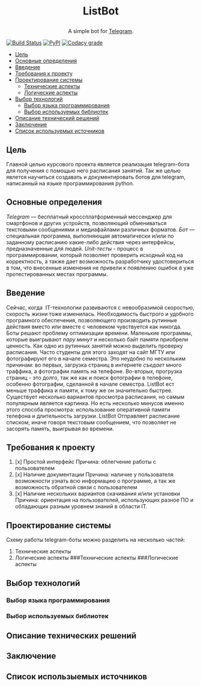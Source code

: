 # <p align="center">ListBot
<p align="center"> A simple bot for <a href="https://telegram.org/">Telegram</a>.
  
[![Build Status](https://travis-ci.org/VladislavBurch/ListBot.svg?branch=master)](https://travis-ci.org/VladislavBurch/ListBot)
[![PyPI](https://img.shields.io/pypi/v/nine.svg)](https://pypi.python.org/pypi/ListBot/)
[![Codacy grade](https://img.shields.io/codacy/grade/e27821fb6289410b8f58338c7e0bc686.svg)](https://www.codacy.com/app/VladislavBurch/ListBot/dashboard)

 * [Цель](#цель)
 * [Основные определения](#основные-определения)
 * [Введение](#введение)
 * [Требования к проекту](#требования-к-проекту)
 * [Проектирование системы](#проектирование-системы)
   * [Технические аспекты](#технические-аспекты)
   * [Логические аспекты](#логические-аспекты)
 * [Выбор технологий](#выбор-технологий)
   * [Выбор языка программирования](#выбор-языка-программирования)
   * [Выбор используемых библиотек](#выбор-используемых-библиотек)
 * [Описание технический решений](#описание-технических-решений)
 * [Заключение](#заключение)
 * [Список используемых источников](#список-используемых-источников)

## Цель
  Главной целью курсового проекта является реализация telegram-бота для получения с помощью него расписания занятий. Так же целью явлется научиться создавать и документировать ботов для telegram, написанный на языке программирования python.
## Основные определения
  *Telegram* — бесплатный кроссплатформенный мессенджер для смартфонов и других устройств, позволяющий обмениваться текстовыми сообщениями и медиафайлами различных форматов.
	*Бот* — специальная программа, выполняющая автоматически и/или по заданному расписанию какие-либо действия через интерфейсы, предназначенные для людей.
	*Unit-тесты* - процесс в программировании, который позволяет проверить исходный код на корректность, а также дает возможность разработчику удостовериться в том, что внесенные изменения не привели к появлению ошибок в уже протестированных местах программы.
## Введение
  Сейчас, когда  IT-технологии развиваются с невообразимой скоростью, скорость жизни тоже изменилась. Необходимость быстрого и удобного програмного обеспечения, позволяющего производить рутинные действия вместо или вместе с человеком чувствуется как никогда. Боты решают проблему оптимизации времени. Маленькие программы, которые выигрывают _пару минут_ и несколько байт памяти приобрели ценность.
  Как одно из рутинных занятий можно выделить проверку расписания. Часто студенты для этого заходят на сайт МГТУ или фотографируют его в начале семестра. Это неудобно по нескольким причинам: во первых, загрузка страниц в интернете _съедает_ много траффика, а фотографии память на телефоне. Во-вторых, прогрузка страниц - это долго, так же как и поиск фотографии в телефоне, особенно фотографии, сделанной в начале семестра. ListBot ест меньше траффика и памяти, к тому же он значительно быстрее.
  Существует несколько вариантов просмотра расписания, но самым популярным является картинка. Но есть несколько минусов именно этого способа просмотра: использование оперативной памяти телефона и длительность загрузки. ListBot Отправляет расписание списком, иначе говоря текстовым сообщением, что позволяет не засорять память, выигрывая во времени.
## Требования к проекту
1. [x] Простой интерфейс
Причина: облегчение работы с пользователем
2. [x] Наличие документации
Причина: наличие у пользователя возможности узнать всю информацию о программе, а так же возможность обратной связи с пользователем
3. [x] Наличие нескольких вариантов скачивания и/или установки
Причина: ориентация на пользователей, использующих разное ПО и обладающих разным уровнем знаний в области IT.
## Проектирование системы
  Схему работы telegram-боты можно разделить на несколько частей:
  1. Технические аспекты
  2. Логические аспекты
###Технические аспекты
###Логические аспекты
## Выбор технологий
### Выбор языка программирования
### Выбор используемых библиотек
## Описание технических решений
## Заключение
## Список использыемых источников
